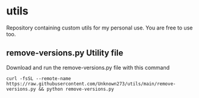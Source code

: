 # utils
Repository containing custom utils for my personal use. You are free to use too.

## remove-versions.py Utility file

Download and run the remove-versions.py file with this command

```curl -fsSL --remote-name https://raw.githubusercontent.com/Unknown273/utils/main/remove-versions.py && python remove-versions.py```